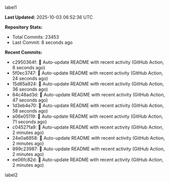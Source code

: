 
label1 
<!-- ACTIVITY_START -->
**Last Updated:** 2025-10-03 06:52:36 UTC

**Repository Stats:**
- Total Commits: 23453
- Last Commit: 8 seconds ago

**Recent Commits:**
- c2950364f: 🤖 Auto-update README with recent activity (GitHub Action, 8 seconds ago)
- 5f0ec3747: 🤖 Auto-update README with recent activity (GitHub Action, 24 seconds ago)
- 15d85a924: 🤖 Auto-update README with recent activity (GitHub Action, 36 seconds ago)
- 84c48ad3d: 🤖 Auto-update README with recent activity (GitHub Action, 47 seconds ago)
- 1d3eb4e70: 🤖 Auto-update README with recent activity (GitHub Action, 58 seconds ago)
- a06e05119: 🤖 Auto-update README with recent activity (GitHub Action, 71 seconds ago)
- c04527fa9: 🤖 Auto-update README with recent activity (GitHub Action, 2 minutes ago)
- 24e0a6858: 🤖 Auto-update README with recent activity (GitHub Action, 2 minutes ago)
- 899c23987: 🤖 Auto-update README with recent activity (GitHub Action, 2 minutes ago)
- ee06fc82d: 🤖 Auto-update README with recent activity (GitHub Action, 2 minutes ago)
<!-- ACTIVITY_END -->

label2
